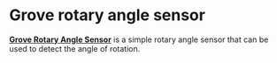 # Grove rotary angle sensor
[**Grove Rotary Angle Sensor**](https://wiki.seeedstudio.com/Grove-Rotary_Angle_Sensor/) is a simple rotary angle sensor that can be used to detect the angle of rotation.